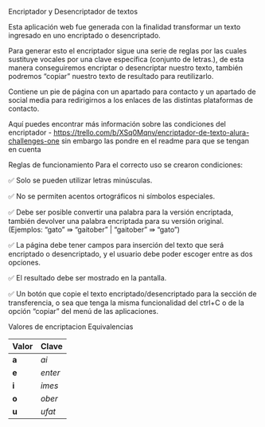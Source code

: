 Encriptador y Desencriptador de textos

Esta aplicación web fue generada con la finalidad transformar un texto ingresado en uno encriptado o desencriptado.

Para generar esto el encriptador sigue una serie de reglas por las cuales sustituye vocales por una clave específica (conjunto de letras.), de esta manera conseguiremos encriptar o desencriptar nuestro texto, también podremos “copiar” nuestro texto de resultado para reutilizarlo.

Contiene un pie de página con un apartado para contacto y un apartado de social media para redirigirnos a los enlaces de las distintas plataformas de contacto.

Aquí puedes encontrar más información sobre las condiciones del encriptador - https://trello.com/b/XSq0Mqnv/encriptador-de-texto-alura-challenges-one sin embargo las pondre en el readme para que se tengan en cuenta

Reglas de funcionamiento
Para el correcto uso se crearon condiciones:

✅ Solo se pueden utilizar letras minúsculas.

✅ No se permiten acentos ortográficos ni símbolos especiales.

✅ Debe ser posible convertir una palabra para la versión encriptada, también devolver una palabra encriptada para su versión original. (Ejemplos: “gato” ⇛ “gaitober” | “gaitober” ⇛ “gato”)

✅ La página debe tener campos para inserción del texto que será encriptado o desencriptado, y el usuario debe poder escoger entre as dos opciones.

✅ El resultado debe ser mostrado en la pantalla.

✅ Un botón que copie el texto encriptado/desencriptado para la sección de transferencia, o sea que tenga la misma funcionalidad del ctrl+C o de la opción “copiar” del menú de las aplicaciones.


Valores de encriptacion
Equivalencias 


|  Valor    | Clave |
| :-------- | :----------- |
| **a** | *ai* |
| **e** | *enter*|
| **i** | *imes* |
| **o** | *ober* |
| **u** | *ufat* |

 
